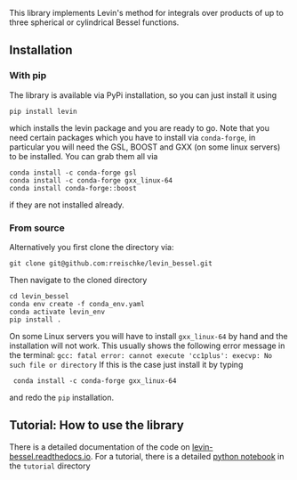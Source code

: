 This library implements Levin's method for integrals over products of up to three spherical or cylindrical Bessel functions.

## Installation
### With pip
The library is available via PyPi installation, so you can just install it using 
```shell
pip install levin
```
which installs the levin package and you are ready to go. Note that you need certain packages which you have to install via ``conda-forge``, in particular you will need the GSL, BOOST and GXX (on some linux servers) to be installed. You can grab them all via
```shell
conda install -c conda-forge gsl
conda install -c conda-forge gxx_linux-64
conda install conda-forge::boost
```
if they are not installed already.

### From source
Alternatively you first clone the directory via:
```shell
git clone git@github.com:rreischke/levin_bessel.git
```

Then navigate to the cloned directory
```shell
cd levin_bessel
conda env create -f conda_env.yaml
conda activate levin_env
pip install .
```
On some Linux servers you will have to install ``gxx_linux-64`` by hand and the installation will not work. This usually shows the following error message in the terminal:
``
gcc: fatal error: cannot execute 'cc1plus': execvp: No such file or directory
``
If this is the case just install it by typing
```shell
 conda install -c conda-forge gxx_linux-64
```
and redo the ``pip`` installation.

## Tutorial: How to use the library
There is a detailed documentation of the code on [levin-bessel.readthedocs.io](https://levin-bessel.readthedocs.io/en/latest/). For a tutorial, there is a detailed [python notebook](https://github.com/rreischke/levin_bessel/blob/main/tutorial/levin_tutorial.ipynb) in the ``tutorial`` directory



